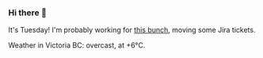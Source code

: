 ### Hi there :wave:

It's Tuesday! I'm probably working for [this bunch](https://github.com/kohofinancial), moving some Jira tickets.

Weather in Victoria BC: overcast, at +6°C.
